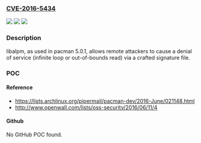 ### [CVE-2016-5434](https://cve.mitre.org/cgi-bin/cvename.cgi?name=CVE-2016-5434)
![](https://img.shields.io/static/v1?label=Product&message=n%2Fa&color=blue)
![](https://img.shields.io/static/v1?label=Version&message=n%2Fa&color=blue)
![](https://img.shields.io/static/v1?label=Vulnerability&message=n%2Fa&color=brighgreen)

### Description

libalpm, as used in pacman 5.0.1, allows remote attackers to cause a denial of service (infinite loop or out-of-bounds read) via a crafted signature file.

### POC

#### Reference
- https://lists.archlinux.org/pipermail/pacman-dev/2016-June/021148.html
- http://www.openwall.com/lists/oss-security/2016/06/11/4

#### Github
No GitHub POC found.

